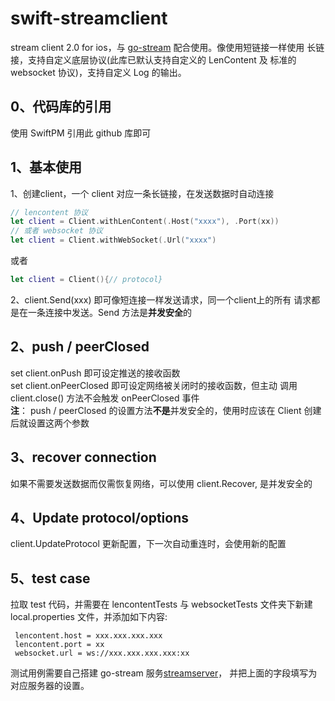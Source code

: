 # swift-streamclient
stream client 2.0 for ios，与 [go-stream](https://github.com/xpwu/go-stream) 配合使用。像使用短链接一样使用
长链接，支持自定义底层协议(此库已默认支持自定义的 LenContent 及 标准的 websocket 协议)，支持自定义 Log 的输出。

## 0、代码库的引用
使用 SwiftPM 引用此 github 库即可

## 1、基本使用
1、创建client，一个 client 对应一条长链接，在发送数据时自动连接
``` swift
// lencontent 协议
let client = Client.withLenContent(.Host("xxxx"), .Port(xx))
// 或者 websocket 协议
let client = Client.withWebSocket(.Url("xxxx")
```
或者
``` swift
let client = Client(){// protocol}
```
2、client.Send(xxx) 即可像短连接一样发送请求，同一个client上的所有
请求都是在一条连接中发送。Send 方法是**并发安全**的

## 2、push / peerClosed
set client.onPush 即可设定推送的接收函数   
set client.onPeerClosed 即可设定网络被关闭时的接收函数，但主动
调用 client.close() 方法不会触发 onPeerClosed 事件    
__注__： push / peerClosed 的设置方法**不是**并发安全的，使用时应该在 Client 创建后就设置这两个参数

## 3、recover connection
如果不需要发送数据而仅需恢复网络，可以使用 client.Recover, 是并发安全的

## 4、Update protocol/options
client.UpdateProtocol 更新配置，下一次自动重连时，会使用新的配置

## 5、test case
拉取 test 代码，并需要在 lencontentTests 与 websocketTests 文件夹下新建 local.properties
文件，并添加如下内容:
```properties
 lencontent.host = xxx.xxx.xxx.xxx
 lencontent.port = xx
 websocket.url = ws://xxx.xxx.xxx.xxx:xx
```
测试用例需要自己搭建 go-stream 服务[streamserver](https://github.com/xpwu/streamserver)，
并把上面的字段填写为对应服务器的设置。

